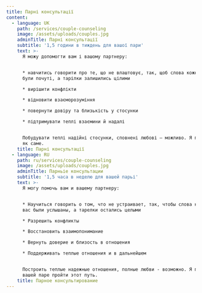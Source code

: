 ```yaml
---
title: Парні консультації
content:
  - language: UK
    path: /services/couple-counseling
    image: /assets/uploads/couples.jpg
    adminTitle: Парні консультації
    subtitle: '1,5 години в тиждень для вашої пари'
    text: >-
      Я можу допомогти вам і вашому партнеру:


      * навчитись говорити про те, що не влаштовує, так, щоб слова кожного з вас
      були почуті, а тарілки залишились цілими

      * вирішити конфлікти

      * відновити взаєморозуміння

      * повернути довіру та близькість у стосунки

      * підтримувати теплі взаємини й надалі


      Побудувати теплі надійні стосунки, сповнені любові – можливо. Я покажу вам
      як саме.
    title: Парні консультації
  - language: RU
    path: ru/services/couple-counseling
    image: /assets/uploads/couples.jpg
    adminTitle: Парньіе консультации
    subtitle: '1,5 часа в неделю для вашей парьі'
    text: >-
      Я могу помочь вам и вашему партнеру:


      * Научиться говорить о том, что не устраивает, так, чтобы слова каждого из
      вас были услышаны, а тарелки остались целыми

      * Разрешить конфликты

      * Восстановить взаимопонимание

      * Вернуть доверие и близость в отношения

      * Поддерживать теплые отношения и в дальнейшем


      Построить теплые надежные отношения, полные любви - возможно. Я помогу
      вашей паре пройти этот путь.
    title: Парное консультирование
---
```

